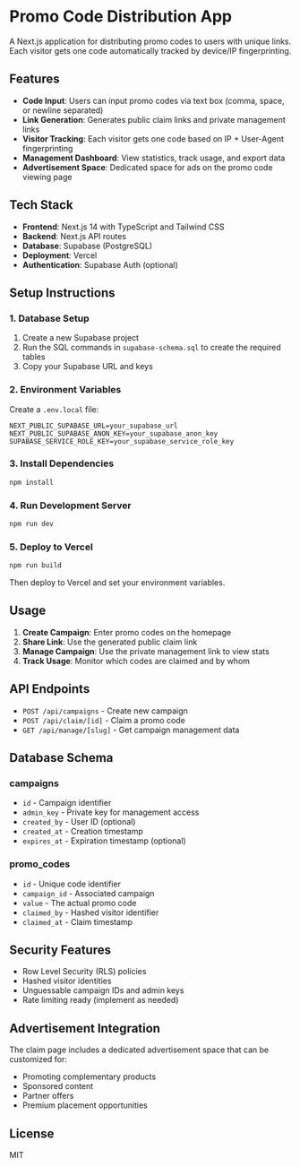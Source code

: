 # Promo Code Distribution App

A Next.js application for distributing promo codes to users with unique links. Each visitor gets one code automatically tracked by device/IP fingerprinting.

## Features

- **Code Input**: Users can input promo codes via text box (comma, space, or newline separated)
- **Link Generation**: Generates public claim links and private management links
- **Visitor Tracking**: Each visitor gets one code based on IP + User-Agent fingerprinting
- **Management Dashboard**: View statistics, track usage, and export data
- **Advertisement Space**: Dedicated space for ads on the promo code viewing page

## Tech Stack

- **Frontend**: Next.js 14 with TypeScript and Tailwind CSS
- **Backend**: Next.js API routes
- **Database**: Supabase (PostgreSQL)
- **Deployment**: Vercel
- **Authentication**: Supabase Auth (optional)

## Setup Instructions

### 1. Database Setup

1. Create a new Supabase project
2. Run the SQL commands in `supabase-schema.sql` to create the required tables
3. Copy your Supabase URL and keys

### 2. Environment Variables

Create a `.env.local` file:

```env
NEXT_PUBLIC_SUPABASE_URL=your_supabase_url
NEXT_PUBLIC_SUPABASE_ANON_KEY=your_supabase_anon_key
SUPABASE_SERVICE_ROLE_KEY=your_supabase_service_role_key
```

### 3. Install Dependencies

```bash
npm install
```

### 4. Run Development Server

```bash
npm run dev
```

### 5. Deploy to Vercel

```bash
npm run build
```

Then deploy to Vercel and set your environment variables.

## Usage

1. **Create Campaign**: Enter promo codes on the homepage
2. **Share Link**: Use the generated public claim link
3. **Manage Campaign**: Use the private management link to view stats
4. **Track Usage**: Monitor which codes are claimed and by whom

## API Endpoints

- `POST /api/campaigns` - Create new campaign
- `POST /api/claim/[id]` - Claim a promo code
- `GET /api/manage/[slug]` - Get campaign management data

## Database Schema

### campaigns
- `id` - Campaign identifier
- `admin_key` - Private key for management access
- `created_by` - User ID (optional)
- `created_at` - Creation timestamp
- `expires_at` - Expiration timestamp (optional)

### promo_codes
- `id` - Unique code identifier
- `campaign_id` - Associated campaign
- `value` - The actual promo code
- `claimed_by` - Hashed visitor identifier
- `claimed_at` - Claim timestamp

## Security Features

- Row Level Security (RLS) policies
- Hashed visitor identities
- Unguessable campaign IDs and admin keys
- Rate limiting ready (implement as needed)

## Advertisement Integration

The claim page includes a dedicated advertisement space that can be customized for:
- Promoting complementary products
- Sponsored content
- Partner offers
- Premium placement opportunities

## License

MIT

